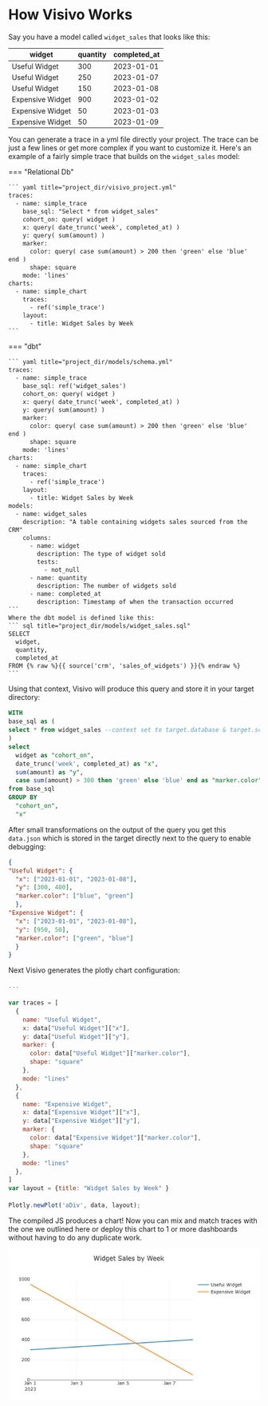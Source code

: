 # How Visivo Works
Say you have a model called `widget_sales` that looks like this: 

| widget           | quantity | completed_at |
|------------------|----------|--------------|
| Useful Widget    | 300      | 2023-01-01   |
| Useful Widget    | 250      | 2023-01-07   |
| Useful Widget    | 150      | 2023-01-08   |
| Expensive Widget | 900      | 2023-01-02   |
| Expensive Widget | 50       | 2023-01-03   |
| Expensive Widget | 50       | 2023-01-09   |

You can generate a trace in a yml file directly your project. The trace can be just a few lines or get more complex if you want to customize it. Here's an example of a fairly simple trace that builds on the `widget_sales` model: 

=== "Relational Db"

    ``` yaml title="project_dir/visivo_project.yml"
    traces:
      - name: simple_trace
        base_sql: "Select * from widget_sales"
        cohort_on: query( widget )
        x: query( date_trunc('week', completed_at) )
        y: query( sum(amount) )
        marker: 
          color: query( case sum(amount) > 200 then 'green' else 'blue' end )
          shape: square
        mode: 'lines'
    charts:
      - name: simple_chart
        traces:
          - ref('simple_trace')
        layout:
          - title: Widget Sales by Week
    ```
=== "dbt"

    ``` yaml title="project_dir/models/schema.yml" 
    traces:
      - name: simple_trace
        base_sql: ref('widget_sales')
        cohort_on: query( widget )
        x: query( date_trunc('week', completed_at) )
        y: query( sum(amount) )
        marker: 
          color: query( case sum(amount) > 200 then 'green' else 'blue' end )
          shape: square
        mode: 'lines'
    charts:
      - name: simple_chart
        traces:
          - ref('simple_trace')
        layout:
          - title: Widget Sales by Week
    models:
      - name: widget_sales
        description: "A table containing widgets sales sourced from the CRM"
        columns:
          - name: widget
            description: The type of widget sold
            tests: 
              - not_null
          - name: quantity
            description: The number of widgets sold
          - name: completed_at
            description: Timestamp of when the transaction occurred
    ```
    Where the dbt model is defined like this:
    ``` sql title="project_dir/models/widget_sales.sql" 
    SELECT 
      widget, 
      quantity, 
      completed_at
    FROM {% raw %}{{ source('crm', 'sales_of_widgets') }}{% endraw %}
    ```

Using that context, Visivo will produce this query and store it in your target directory:
``` sql title="project_dir/target/traces/simple_trace/query.sql"
WITH 
base_sql as (
select * from widget_sales --context set to target.database & target.schema
)
select 
  widget as "cohort_on",
  date_trunc('week', completed_at) as "x", 
  sum(amount) as "y", 
  case sum(amount) > 300 then 'green' else 'blue' end as "marker.color"
from base_sql 
GROUP BY 
  "cohort_on",
  "x"
```
After small transformations on the output of the query you get this `data.json` which is stored in the target directly next to the query to enable debugging:
``` json title="project_dir/target/traces/simple_trace/data.json"
{
"Useful Widget": {
  "x": ["2023-01-01", "2023-01-08"],
  "y": [300, 400],
  "marker.color": ["blue", "green"]
  },
"Expensive Widget": {
  "x": ["2023-01-01", "2023-01-08"],
  "y": [950, 50],
  "marker.color": ["green", "blue"]
  }
}
```
Next Visivo generates the plotly chart configuration:
``` js title="project_dir/target/charts/simple_chart/chart.js"
...

var traces = [
  {
    name: "Useful Widget",
    x: data["Useful Widget"]["x"],
    y: data["Useful Widget"]["y"],
    marker: {
      color: data["Useful Widget"]["marker.color"],
      shape: "square"
    },
    mode: "lines"
  },
  {
    name: "Expensive Widget",
    x: data["Expensive Widget"]["x"],
    y: data["Expensive Widget"]["y"],
    marker: {
      color: data["Expensive Widget"]["marker.color"],
      shape: "square"
    },
    mode: "lines"
  },
]
var layout = {title: "Widget Sales by Week" }

Plotly.newPlot('aDiv', data, layout);
```
The compiled JS produces a chart! Now you can mix and match traces with the one we outlined here or deploy this chart to 1 or more dashboards without having to do any duplicate work.  

![](assets/example_chart.png)
